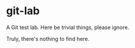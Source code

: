 # git-lab
A Git test lab. 
Here be trivial things, please ignore.

Truly, there's nothing to find here.